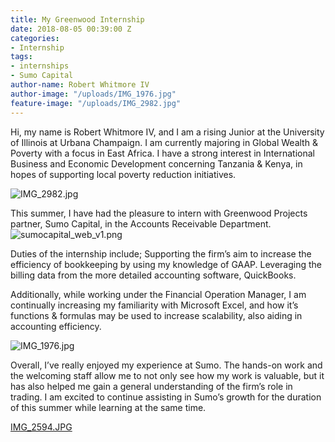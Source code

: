 ```yaml
---
title: My Greenwood Internship
date: 2018-08-05 00:39:00 Z
categories:
- Internship
tags:
- internships
- Sumo Capital
author-name: Robert Whitmore IV
author-image: "/uploads/IMG_1976.jpg"
feature-image: "/uploads/IMG_2982.jpg"
---
```


Hi, my name is Robert Whitmore IV, and I am a rising Junior at the University of Illinois at Urbana Champaign.  I am currently majoring in Global Wealth & Poverty with a focus in East Africa. I have a strong interest in International Business and Economic Development concerning Tanzania & Kenya, in hopes of supporting local poverty reduction initiatives.

![IMG_2982.jpg](/uploads/IMG_2982.jpg)

This summer, I have had the pleasure to intern with Greenwood Projects partner, Sumo Capital, in the Accounts Receivable Department. 
![sumocapital_web_v1.png](/uploads/sumocapital_web_v1.png)

Duties of the internship include; Supporting the firm’s aim to increase the efficiency of bookkeeping by using my knowledge of GAAP. Leveraging the billing data from the more detailed accounting software, QuickBooks.

Additionally, while working under the Financial Operation Manager, I am continually increasing my familiarity with Microsoft Excel, and how it’s functions & formulas may be used to increase scalability, also aiding in accounting efficiency.

![IMG_1976.jpg](/uploads/IMG_1976.jpg)

Overall, I’ve really enjoyed my experience at Sumo.  The hands-on work and the welcoming staff allow me to not only see how my work is valuable, but it has also helped me gain a general understanding of the firm’s role in trading. I am excited to continue assisting in Sumo’s growth for the duration of this summer while learning at the same time.

[IMG_2594.JPG](/uploads/IMG_2594.JPG)
